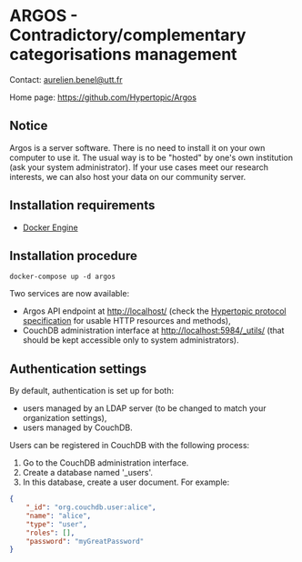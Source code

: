 ARGOS - Contradictory/complementary categorisations management
==============================================================

Contact: <aurelien.benel@utt.fr>

Home page: <https://github.com/Hypertopic/Argos>

Notice
------

Argos is a server software. There is no need to install it on your own computer to use it. The usual way is to be "hosted" by one's own institution (ask your system administrator). If your use cases meet our research interests, we can also host your data on our community server.

Installation requirements
-------------------------

* [Docker Engine](https://docs.docker.com/install/)

Installation procedure
----------------------

    docker-compose up -d argos

Two services are now available:

- Argos API endpoint at <http://localhost/> (check the [Hypertopic protocol specification](https://github.com/Hypertopic/Protocol/blob/master/README.md) for usable HTTP resources and methods),
- CouchDB administration interface at <http://localhost:5984/_utils/> (that should be kept accessible only to system administrators).

Authentication settings
-----------------------

By default, authentication is set up for both:

- users managed by an LDAP server (to be changed to match your organization settings),
- users managed by CouchDB.

Users can be registered in CouchDB with the following process:

1. Go to the CouchDB administration interface.
2. Create a database named '_users'.
3. In this database, create a user document. For example:

```json
{
    "_id": "org.couchdb.user:alice",
    "name": "alice",
    "type": "user",
    "roles": [],
    "password": "myGreatPassword"
}
```
